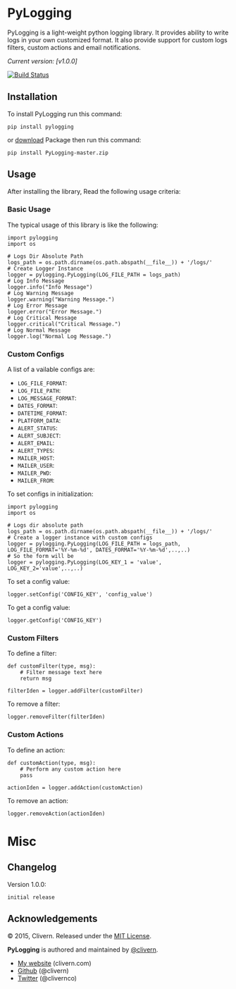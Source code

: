 PyLogging
=========

PyLogging is a light-weight python logging library. It provides ability to write logs in your own customized format. It also provide support for custom logs filters, custom actions and email notifications.

*Current version: [v1.0.0]*

[![Build Status](https://travis-ci.org/Clivern/PyLogging.svg?branch=master)](https://travis-ci.org/Clivern/PyLogging)

Installation
------------
To install PyLogging run this command:
```
pip install pylogging
```
or [download](https://github.com/Clivern/PyLogging/archive/master.zip) Package then run this command:
```
pip install PyLogging-master.zip
```

Usage
-----
After installing the library, Read the following usage criteria:

### Basic Usage

The typical usage of this library is like the following:
```
import pylogging
import os

# Logs Dir Absolute Path
logs_path = os.path.dirname(os.path.abspath(__file__)) + '/logs/'
# Create Logger Instance
logger = pylogging.PyLogging(LOG_FILE_PATH = logs_path)
# Log Info Message
logger.info("Info Message")
# Log Warning Message
logger.warning("Warning Message.")
# Log Error Message
logger.error("Error Message.")
# Log Critical Message
logger.critical("Critical Message.")
# Log Normal Message
logger.log("Normal Log Message.")
```

### Custom Configs

A list of a vailable configs are:

 * `LOG_FILE_FORMAT`:
 * `LOG_FILE_PATH`:
 * `LOG_MESSAGE_FORMAT`:
 * `DATES_FORMAT`:
 * `DATETIME_FORMAT`:
 * `PLATFORM_DATA`:
 * `ALERT_STATUS`:
 * `ALERT_SUBJECT`:
 * `ALERT_EMAIL`:
 * `ALERT_TYPES`:
 * `MAILER_HOST`:
 * `MAILER_USER`:
 * `MAILER_PWD`:
 * `MAILER_FROM`: 

To set configs in initialization:
```
import pylogging
import os

# Logs dir absolute path
logs_path = os.path.dirname(os.path.abspath(__file__)) + '/logs/'
# Create a logger instance with custom configs
logger = pylogging.PyLogging(LOG_FILE_PATH = logs_path, LOG_FILE_FORMAT='%Y-%m-%d', DATES_FORMAT='%Y-%m-%d',..,..)
# So the form will be
logger = pylogging.PyLogging(LOG_KEY_1 = 'value', LOG_KEY_2='value',..,..)
```

To set a config value:
```
logger.setConfig('CONFIG_KEY', 'config_value')
```

To get a config value:
```
logger.getConfig('CONFIG_KEY')
```

### Custom Filters

To define a filter:
```
def customFilter(type, msg):
	# Filter message text here
	return msg

filterIden = logger.addFilter(customFilter)
```

To remove a filter:
```
logger.removeFilter(filterIden)
```

### Custom Actions

To define an action:
```
def customAction(type, msg):
	# Perform any custom action here
	pass

actionIden = logger.addAction(customAction)
```

To remove an action:
```
logger.removeAction(actionIden)
```
<!--
### Email Notifications

To enable email notifications:
```

```
-->
<!--
Customizing
===========

Basic
-----

Full
----

-->
Misc
====

Changelog
---------
Version 1.0.0:
```
initial release
```

Acknowledgements
----------------

© 2015, Clivern. Released under the [MIT License](http://www.opensource.org/licenses/mit-license.php).

**PyLogging** is authored and maintained by [@clivern](http://github.com/clivern).

 * [My website](http://clivern.com) (clivern.com)
 * [Github](http://github.com/clivern) (@clivern)
 * [Twitter](http://twitter.com/clivernco) (@clivernco)